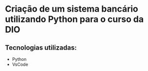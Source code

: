# Criação de um sistema bancário utilizando Python para o curso da DIO

## Tecnologias utilizadas:
* Python
* VsCode
